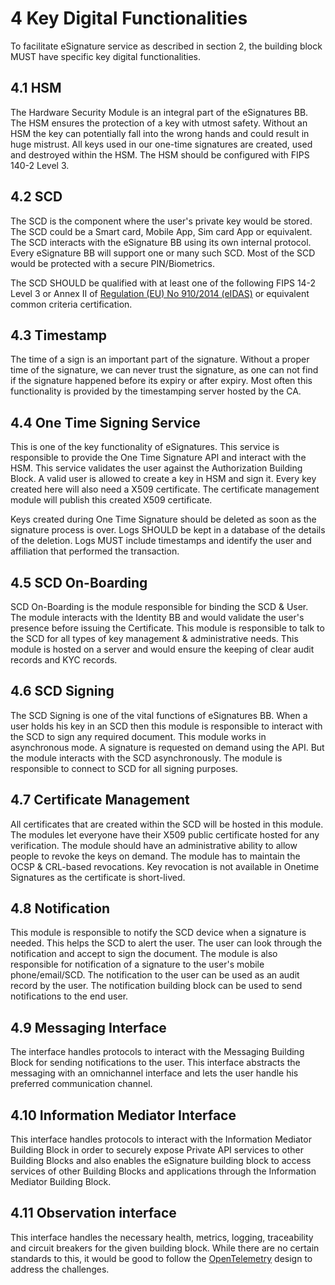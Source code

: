 # 4 Key Digital Functionalities

To facilitate eSignature service as described in section 2, the building block MUST have specific key digital functionalities.&#x20;

## 4.1 HSM

The Hardware Security Module is an integral part of the eSignatures BB. The HSM ensures the protection of a key with utmost safety. Without an HSM the key can potentially fall into the wrong hands and could result in huge mistrust. All keys used in our one-time signatures are created, used and destroyed within the HSM. The HSM should be configured with FIPS 140-2 Level 3.&#x20;

## 4.2 SCD

The SCD is the component where the user's private key would be stored. The SCD could be a Smart card, Mobile App, Sim card App or equivalent. The SCD interacts with the eSignature BB using its own internal protocol. Every eSignature BB will support one or many such SCD. Most of the SCD would be protected with a secure PIN/Biometrics.

The SCD SHOULD be qualified with at least one of the following FIPS 14-2 Level 3 or Annex II of [Regulation (EU) No 910/2014 (eIDAS)](https://en.wikipedia.org/wiki/EIDAS) or equivalent common criteria certification.

## 4.3 Timestamp

The time of a sign is an important part of the signature. Without a proper time of the signature, we can never trust the signature, as one can not find if the signature happened before its expiry or after expiry. Most often this functionality is provided by the timestamping server hosted by the CA.

## 4.4 One Time Signing Service

This is one of the key functionality of eSignatures. This service is responsible to provide the One Time Signature API and interact with the HSM. This service validates the user against the Authorization Building Block.  A valid user is allowed to create a key in HSM and sign it.  Every key created here will also need a X509 certificate. The certificate management module will publish this created X509 certificate. &#x20;

Keys created during One Time Signature should be deleted as soon as the signature process is over. Logs SHOULD be kept in a database of the details of the deletion. Logs MUST include timestamps and identify the user and affiliation that performed the transaction.

## 4.5 SCD On-Boarding

SCD On-Boarding is the module responsible for binding the SCD & User. The module interacts with the Identity BB and would validate the user's presence before issuing the Certificate. This module is responsible to talk to the SCD for all types of key management & administrative needs. This module is hosted on a server and would ensure the keeping of clear audit records and KYC records.

## 4.6 SCD Signing

The SCD Signing is one of the vital functions of eSignatures BB. When a user holds his key in an SCD then this module is responsible to interact with the SCD to sign any required document. This module works in asynchronous mode. A signature is requested on demand using the API. But the module interacts with the SCD asynchronously.  The module is responsible to connect to SCD for all signing purposes.&#x20;

## 4.7 Certificate Management

All certificates that are created within the  SCD  will be hosted in this module. The modules let everyone have their X509 public certificate hosted for any verification. The module should have an administrative ability to allow people to revoke the keys on demand. The module has to maintain the OCSP & CRL-based revocations.  Key revocation is not available in Onetime Signatures as the certificate is short-lived.

## 4.8 Notification&#x20;

This module is responsible to notify the SCD device when a signature is needed. This helps the SCD to alert the user. The user can look through the notification and accept to sign the document. The module is also responsible for notification of a signature to the user's mobile phone/email/SCD. The notification to the user can be used as an audit record by the user. The notification building block can be used to send notifications to the end user.

## 4.9 **Messaging Interface**

The interface handles protocols to interact with the Messaging Building Block for sending notifications to the user. This interface abstracts the messaging with an omnichannel interface and lets the user handle his preferred communication channel. &#x20;

## **4.10 Information Mediator Interface**&#x20;

This interface handles protocols to interact with the Information Mediator Building Block in order to securely expose Private API services to other Building Blocks and also enables the eSignature building block to access services of other Building Blocks and applications through the Information Mediator Building Block.

## 4.11 Observation interface

This interface handles the necessary health, metrics, logging, traceability and circuit breakers for the given building block.  While there are no certain standards to this, it would be good to follow the [OpenTelemetry](https://opentelemetry.io/) design to address the challenges.




